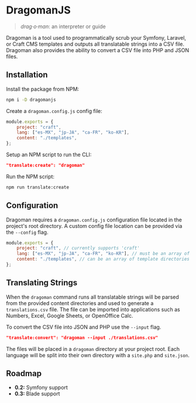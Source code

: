 # DragomanJS

> _drag·o·man_: an interpreter or guide

Dragoman is a tool used to programmatically scrub your Symfony, Laravel, or Craft CMS templates and outputs all translatable strings into a CSV file. Dragoman also provides the ability to convert a CSV file into PHP and JSON files.

## Installation

Install the package from NPM:

```bash
npm i -D dragomanjs
```

Create a `dragoman.config.js` config file:

```javascript
module.exports = {
    project: "craft",
    lang: ["es-MX", "jp-JA", "ca-FR", "ko-KR"],
    content: "./templates",
};
```

Setup an NPM script to run the CLI:

```json
"translate:create": "dragoman"
```

Run the NPM script:

```bash
npm run translate:create
```

## Configuration

Dragoman requires a `dragoman.config.js` configuration file located in the project's root directory. A custom config file location can be provided via the `--config` flag.

```javascript
module.exports = {
    project: "craft", // currently supports 'craft'
    lang: ["es-MX", "jp-JA", "ca-FR", "ko-KR"], // must be an array of strings
    content: "./templates", // can be an array of template directories
};
```

## Translating Strings

When the `dragoman` command runs all translatable strings will be parsed from the provided content directories and used to generate a `translations.csv` file. The file can be imported into applications such as Numbers, Excel, Google Sheets, or OpenOffice Calc.

To convert the CSV file into JSON and PHP use the `--input` flag.

```json
"translate:convert": "dragoman --input ./translations.csv"
```

The files will be placed in a `dragoman` directory at your project root. Each language will be split into their own directory with a `site.php` and `site.json`.

## Roadmap

-   **0.2:** Symfony support
-   **0.3:** Blade support
